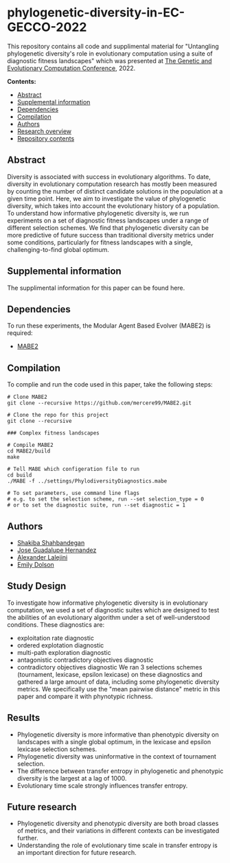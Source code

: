 # phylogenetic-diversity-in-EC-GECCO-2022
This repository contains all code and supplimental material for "Untangling phylogenetic diversity's role in evolutionary computation using a suite of diagnostic fitness landscapes" which was presented at <a href="https://gecco-2022.sigevo.org/HomePage">The Genetic and Evolutionary Computation Conference</a>, 2022. 

  **Contents:**
  - [Abstract](https://github.com/emilydolson/phylodiversity-metrics-in-EC-GPTP-2021#abstract)
  - [Supplemental information](https://github.com/emilydolson/phylodiversity-metrics-in-EC-GPTP-2021#supplemental-information)
  - [Dependencies](https://github.com/emilydolson/phylodiversity-metrics-in-EC-GPTP-2021#dependencies)
  - [Compilation](https://github.com/emilydolson/phylodiversity-metrics-in-EC-GPTP-2021#compilation)
  - [Authors](https://github.com/emilydolson/phylodiversity-metrics-in-EC-GPTP-2021#authors)
  - [Research overview](https://github.com/emilydolson/phylodiversity-metrics-in-EC-GPTP-2021#research-overview)
  - [Repository contents](https://github.com/emilydolson/phylodiversity-metrics-in-EC-GPTP-2021#repository-contents)

## Abstract
Diversity is associated with success in evolutionary algorithms. To date, diversity in evolutionary computation research has mostly been measured by counting the number of distinct candidate solutions in the population at a given time point. Here, we aim to investigate the value of phylogenetic diversity, which takes into account the evolutionary history of a population. To understand how informative phylogenetic diversity is, we run experiments on a set of diagnostic fitness landscapes under a range of different selection schemes. We find that phylogenetic diversity can be more predictive of future success than traditional diversity metrics under some conditions, particularly for fitness landscapes with a single, challenging-to-find global optimum. 

## Supplemental information
The supplimental information for this paper can be found here. 

## Dependencies
To run these experiments, the Modular Agent Based Evolver (MABE2) is required: 
- [MABE2](https://github.com/mercere99/MABE2)

## Compilation
To complie and run the code used in this paper, take the following steps:

```{bash, shell_installation}
# Clone MABE2
git clone --recursive https://github.com/mercere99/MABE2.git

# Clone the repo for this project
git clone --recursive 

### Complex fitness landscapes

# Compile MABE2
cd MABE2/build
make

# Tell MABE which configeration file to run
cd build
./MABE -f ../settings/PhylodiversityDiagnostics.mabe

# To set parameters, use command line flags
# e.g. to set the selection scheme, run --set selection_type = 0
# or to set the diagnostic suite, run --set diagnostic = 1

```
## Authors
- [Shakiba Shahbandegan](https://github.com/shakiba-shb)
- [Jose Guadalupe Hernandez](https://jgh9094.github.io/)
- [Alexander Lalejini](https://lalejini.com/)
- [Emily Dolson](http://emilyldolson.com/)

## Study Design

To investigate how informative phylogenetic diversity is in evolutionary computation, we used a set of diagnostic suites which are designed to test the abilities of an evolutionary algorithm under a set of well-understood conditions. These diagnostics are:
- exploitation rate diagnostic
- ordered explotation diagnostic
- multi-path exploration diagnostic
- antagonistic contradictory objectives diagnostic
- contradictory objectives diagnostic
We ran 3 selections schemes (tournament, lexicase, epsilon lexicase) on these diagnostics and gathered a large amount of data, including some phylogenetic diversity metrics. We specifically use the "mean pairwise distance" metric in this paper and compare it with phynotypic richness. 

## Results

- Phylogenetic diversity is more informative than phenotypic diversity on landscapes with a single global optimum, in the lexicase and epsilon lexicase selection schemes. 
- Phylogenetic diversity was uninformative in the context of tournament selection.
- The difference between transfer entropy in phylogenetic and phenotypic diversity is the largest at a lag of 1000.
- Evolutionary time scale strongly influences transfer entropy.

## Future research

- Phylogenetic diversity and phenotypic diversity are both broad classes of metrics, and their variations in different contexts can be investigated further. 
- Understanding the role of evolutionary time scale in transfer entropy is an important direction for future research. 





